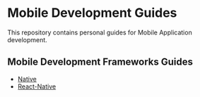 # Mobile Development Guides

This repository contains personal guides for Mobile Application development.

## Mobile Development Frameworks Guides
- [Native](https://github.com/damsog/docs/blob/main/mobile/native[java].md)
- [React-Native](https://github.com/damsog/docs/blob/main/mobile/react-native[ts].md)
